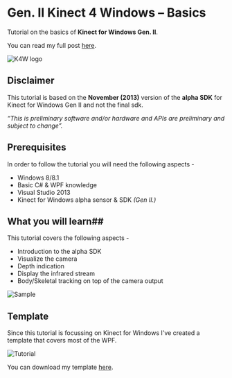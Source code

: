 Gen. II Kinect 4 Windows – Basics
===========
Tutorial on the basics of **Kinect for Windows Gen. II**.

You can read my full post [here]( http://www.kinectingforwindows.com/2014/03/03/gen-ii-kinect-basics-overview/).

![K4W logo](http://www.kinectingforwindows.com/wp-content/themes/twentyten/images/headers/logo.jpg)

## Disclaimer
This tutorial is based on the **November (2013)** version of the **alpha SDK** for Kinect for Windows Gen II and not the final sdk.

*“This is preliminary software and/or hardware and APIs are preliminary and subject to change”.*

## Prerequisites
In order to follow the tutorial you will need the following aspects -

- Windows 8/8.1
- Basic C# & WPF knowledge
- Visual Studio 2013
- Kinect for Windows alpha sensor & SDK *(Gen II.)*

## What you will learn##
This tutorial covers the following aspects -

- Introduction to the alpha SDK 
- Visualize the camera 
- Depth indication 
- Display the infrared stream 
- Body/Skeletal tracking on top of the camera output

![Sample](http://www.kinectingforwindows.com/wp-content/uploads/2014/02/tutorial_sample.png)


## Template ##
Since this tutorial is focussing on Kinect for Windows I've created a template that covers most of the WPF. 

![Tutorial](http://www.kinectingforwindows.com/images/github/kinect_4_windows_basics_template.png)

You can download my template [here](https://github.com/KinectingForWindows/G2KBasicOverview/tree/Template).